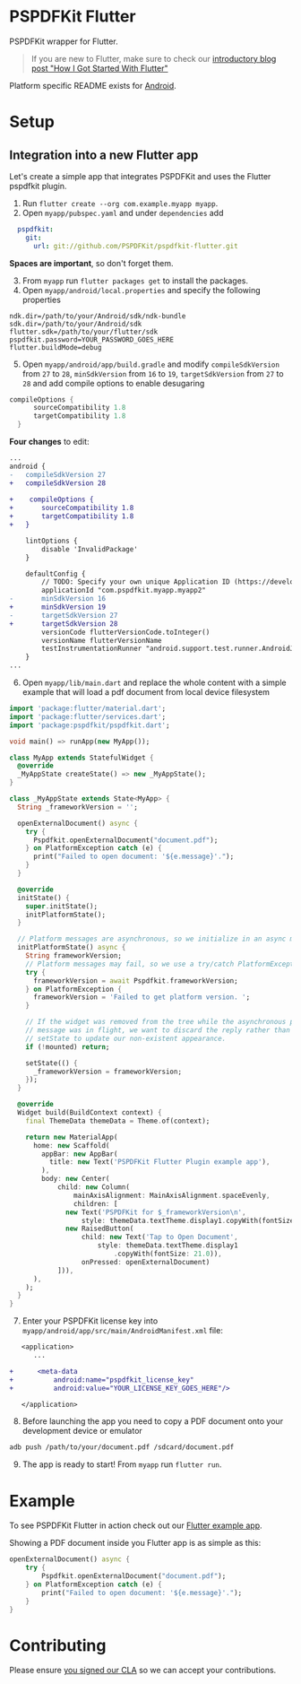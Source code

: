 # PSPDFKit Flutter

PSPDFKit wrapper for Flutter.

> If you are new to Flutter, make sure to check our [introductory blog post "How I Got Started With Flutter"](https://pspdfkit.com/blog/2018/starting-with-flutter/)

Platform specific README exists for [Android](android/).

# Setup

## Integration into a new Flutter app

Let's create a simple app that integrates PSPDFKit and uses the Flutter pspdfkit plugin.

1. Run `flutter create --org com.example.myapp myapp`.
2. Open `myapp/pubspec.yaml` and under `dependencies` add 
```yaml
  pspdfkit:
    git:
      url: git://github.com/PSPDFKit/pspdfkit-flutter.git
```
<strong>Spaces are important</strong>, so don't forget them.

3. From `myapp` run `flutter packages get` to install the packages.
4. Open `myapp/android/local.properties` and specify the following properties

```local.properties
ndk.dir=/path/to/your/Android/sdk/ndk-bundle
sdk.dir=/path/to/your/Android/sdk
flutter.sdk=/path/to/your/flutter/sdk
pspdfkit.password=YOUR_PASSWORD_GOES_HERE
flutter.buildMode=debug
```

5. Open `myapp/android/app/build.gradle` and modify `compileSdkVersion` from `27` to `28`, `minSdkVersion` from `16` to `19`, `targetSdkVersion` from `27` to `28` and add compile options to enable desugaring 
  
  ```groovy
  compileOptions {
        sourceCompatibility 1.8
        targetCompatibility 1.8
    }
  ```
  
**Four changes** to edit:

```diff
...
android {
-   compileSdkVersion 27
+   compileSdkVersion 28
    
+    compileOptions {
+       sourceCompatibility 1.8
+       targetCompatibility 1.8
+   }

    lintOptions {
        disable 'InvalidPackage'
    }

    defaultConfig {
        // TODO: Specify your own unique Application ID (https://developer.android.com/studio/build/application-id.html).
        applicationId "com.pspdfkit.myapp.myapp2"
-       minSdkVersion 16
+       minSdkVersion 19
-       targetSdkVersion 27
+       targetSdkVersion 28
        versionCode flutterVersionCode.toInteger()
        versionName flutterVersionName
        testInstrumentationRunner "android.support.test.runner.AndroidJUnitRunner"
    }
...
```


6. Open `myapp/lib/main.dart` and replace the whole content with a simple example that will load a pdf document from local device filesystem

```dart
import 'package:flutter/material.dart';
import 'package:flutter/services.dart';
import 'package:pspdfkit/pspdfkit.dart';

void main() => runApp(new MyApp());

class MyApp extends StatefulWidget {
  @override
  _MyAppState createState() => new _MyAppState();
}

class _MyAppState extends State<MyApp> {
  String _frameworkVersion = '';

  openExternalDocument() async {
    try {
      Pspdfkit.openExternalDocument("document.pdf");
    } on PlatformException catch (e) {
      print("Failed to open document: '${e.message}'.");
    }
  }

  @override
  initState() {
    super.initState();
    initPlatformState();
  }

  // Platform messages are asynchronous, so we initialize in an async method.
  initPlatformState() async {
    String frameworkVersion;
    // Platform messages may fail, so we use a try/catch PlatformException.
    try {
      frameworkVersion = await Pspdfkit.frameworkVersion;
    } on PlatformException {
      frameworkVersion = 'Failed to get platform version. ';
    }

    // If the widget was removed from the tree while the asynchronous platform
    // message was in flight, we want to discard the reply rather than calling
    // setState to update our non-existent appearance.
    if (!mounted) return;

    setState(() {
      _frameworkVersion = frameworkVersion;
    });
  }

  @override
  Widget build(BuildContext context) {
    final ThemeData themeData = Theme.of(context);

    return new MaterialApp(
      home: new Scaffold(
        appBar: new AppBar(
          title: new Text('PSPDFKit Flutter Plugin example app'),
        ),
        body: new Center(
            child: new Column(
                mainAxisAlignment: MainAxisAlignment.spaceEvenly,
                children: [
              new Text('PSPDFKit for $_frameworkVersion\n',
                  style: themeData.textTheme.display1.copyWith(fontSize: 21.0)),
              new RaisedButton(
                  child: new Text('Tap to Open Document',
                      style: themeData.textTheme.display1
                          .copyWith(fontSize: 21.0)),
                  onPressed: openExternalDocument)
            ])),
      ),
    );
  }
}

```

7. Enter your PSPDFKit license key into `myapp/android/app/src/main/AndroidManifest.xml` file: 

  ```diff
     <application>
        ...

  +      <meta-data
  +          android:name="pspdfkit_license_key"
  +          android:value="YOUR_LICENSE_KEY_GOES_HERE"/>

     </application> 
  ```

8. Before launching the app you need to copy a PDF document onto your development device or emulator
```bash
adb push /path/to/your/document.pdf /sdcard/document.pdf
```

9. The app is ready to start! From `myapp` run `flutter run`.


# Example

To see PSPDFKit Flutter in action check out our [Flutter example app](example/).

Showing a PDF document inside you Flutter app is as simple as this:

```MyApp.dart 
openExternalDocument() async {
    try {
        Pspdfkit.openExternalDocument("document.pdf");
    } on PlatformException catch (e) {
        print("Failed to open document: '${e.message}'.");
    }
}
```

# Contributing

Please ensure [you signed our CLA](https://pspdfkit.com/guides/web/current/miscellaneous/contributing/) so we can accept your contributions.
